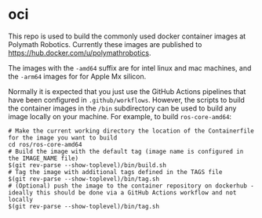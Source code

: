 # oci
This repo is used to build the commonly used docker container images at Polymath Robotics. Currently these images are published to https://hub.docker.com/u/polymathrobotics.

The images with the `-amd64` suffix are for intel linux and mac machines, and the `-arm64` images for for Apple Mx silicon.

Normally it is expected that you just use the GitHub Actions pipelines that have been configured in `.github/workflows`. However, the scripts to build the container images in the `/bin` subdirectory can be used to build any image locally on your machine. For example, to build `ros-core-amd64`:

```
# Make the current working directory the location of the Containerfile for the image you want to build
cd ros/ros-core-amd64
# Build the image with the default tag (image name is configured in the IMAGE_NAME file)
$(git rev-parse --show-toplevel)/bin/build.sh
# Tag the image with additional tags defined in the TAGS file
$(git rev-parse --show-toplevel)/bin/tag.sh
# (Optional) push the image to the container repository on dockerhub - ideally this should be done via a GitHub Actions workflow and not locally
$(git rev-parse --show-toplevel)/bin/tag.sh
```
